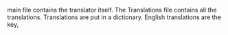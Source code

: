 main file contains the translator itself.
The Translations file contains all the translations. 
Translations are put in a dictionary. 
English translations are the key,
